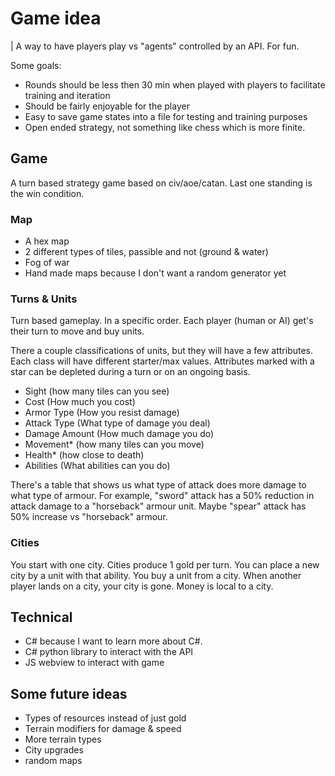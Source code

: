 # Game idea

| A way to have players play vs "agents" controlled by an API. For fun.

Some goals:

- Rounds should be less then 30 min when played with players to facilitate training and iteration
- Should be fairly enjoyable for the player
- Easy to save game states into a file for testing and training purposes
- Open ended strategy, not something like chess which is more finite.

## Game

A turn based strategy game based on civ/aoe/catan. Last one standing is the win condition.

### Map

- A hex map
- 2 different types of tiles, passible and not (ground & water)
- Fog of war
- Hand made maps because I don't want a random generator yet

### Turns & Units

Turn based gameplay. In a specific order. Each player (human or AI) get's their turn to move and buy units.

There a couple classifications of units, but they will have a few attributes. Each class will have different starter/max values. Attributes marked with a star can be depleted during a turn or on an ongoing basis.

- Sight (how many tiles can you see)
- Cost (How much you cost)
- Armor Type (How you resist damage)
- Attack Type (What type of damage you deal)
- Damage Amount (How much damage you do)
- Movement\* (how many tiles can you move)
- Health\* (how close to death)
- Abilities (What abilities can you do)

There's a table that shows us what type of attack does more damage to what type of armour. For example, "sword" attack has a 50% reduction in attack damage to a "horseback" armour unit. Maybe "spear" attack has 50% increase vs "horseback" armour.

### Cities

You start with one city. Cities produce 1 gold per turn. You can place a new city by a unit with that ability. You buy a unit from a city. When another player lands on a city, your city is gone. Money is local to a city.

## Technical

- C# because I want to learn more about C#.
- C# python library to interact with the API
- JS webview to interact with game

## Some future ideas

- Types of resources instead of just gold
- Terrain modifiers for damage & speed
- More terrain types
- City upgrades
- random maps
